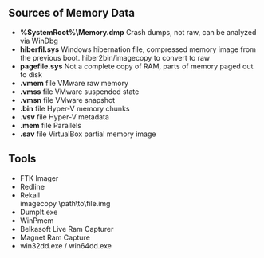 ## Sources of Memory Data

- **%SystemRoot%\Memory.dmp**  Crash dumps, not raw, can be analyzed via WinDbg
- **hiberfil.sys**  Windows hibernation file, compressed memory image from the previous boot. hiber2bin/imagecopy to convert to raw
- **pagefile.sys**  Not a complete copy of RAM,  parts of memory paged out to disk
- **.vmem** file    VMware raw memory
- **.vmss** file    VMware suspended state
- **.vmsn** file    VMware snapshot
- **.bin** file     Hyper-V memory chunks
- **.vsv** file     Hyper-V metadata
- **.mem** file     Parallels 
- **.sav** file     VirtualBox partial memory image

## Tools

- FTK Imager
- Redline
- Rekall  
  imagecopy \path\to\file.img
- DumpIt.exe
- WinPmem
- Belkasoft Live Ram Capturer
- Magnet Ram Capture
- win32dd.exe / win64dd.exe
